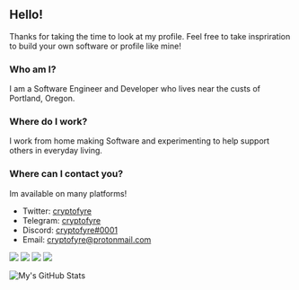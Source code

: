 [1]: https://twitter.com/cryptofyre
[2]: https://t.me/cryptofyre
[3]: https://discord.com/
[4]: mailto:cryptofyre@protonmail.com

## Hello!
Thanks for taking the time to look at my profile. Feel free to take inspriration to build your own software or profile like mine!
### Who am I?
I am a Software Engineer and Developer who lives near the custs of Portland, Oregon.
### Where do I work?
I work from home making Software and experimenting to help support others in everyday living.
### Where can I contact you?
Im available on many platforms!
+ Twitter: [cryptofyre][1]
+ Telegram: [cryptofyre][2]
+ Discord: [cryptofyre#0001][3]
+ Email: [cryptofyre@protonmail.com][4]

![](https://img.shields.io/badge/OS-Arch_Linux-informational?style=flat&logo=Arch-Linux) ![](https://img.shields.io/badge/Kernel-5.11.7_tkg_MuQSS-informational?style=flat&logo=Linux) ![](https://img.shields.io/badge/Packages-2038-informational?style=flat&logo=Buffer) ![](https://img.shields.io/badge/Shell-zsh_5.8-informational?style=flat&logo=GNU-Bash)


![My's GitHub Stats](https://github-readme-stats.vercel.app/api?username=cryptofyre&show_icons=true&theme=radical)
